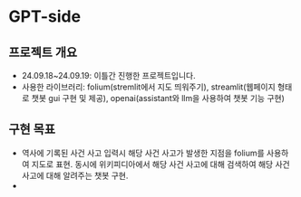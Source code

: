 # GPT-side
## 프로젝트 개요
- 24.09.18~24.09.19: 이틀간 진행한 프로젝트입니다.
- 사용한 라이브러리: folium(stremlit에서 지도 띄워주기), streamlit(웹페이지 형태로 챗봇 gui 구현 및 제공), openai(assistant와 llm을 사용하여 챗봇 기능 구현)

## 구현 목표
- 역사에 기록된 사건 사고 입력시 해당 사건 사고가 발생한 지점을 folium를 사용하여 지도로 표현. 동시에 위키피디아에서 해당 사건 사고에 대해 검색하여 해당 사건 사고에 대해 알려주는 챗봇 구현.
- 
